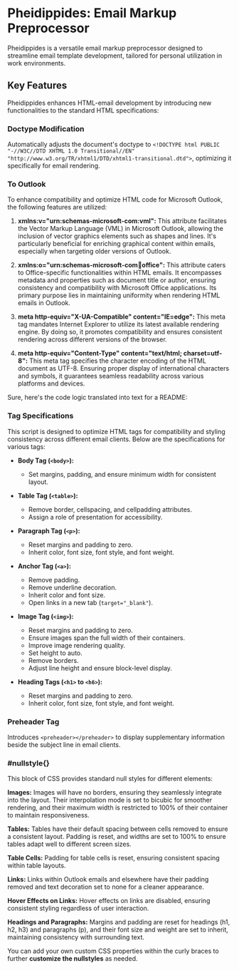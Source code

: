 # Pheidippides: Email Markup Preprocessor

Pheidippides is a versatile email markup preprocessor designed to streamline email template development, tailored for personal utilization in work environments. 

## Key Features

Pheidippides enhances HTML-email development by introducing new functionalities to the standard HTML specifications:

### Doctype Modification
Automatically adjusts the document's doctype to `<!DOCTYPE html PUBLIC "-//W3C//DTD XHTML 1.0 Transitional//EN" "http://www.w3.org/TR/xhtml1/DTD/xhtml1-transitional.dtd">`, optimizing it specifically for email rendering.

### To Outlook
To enhance compatibility and optimize HTML code for Microsoft Outlook, the following features are utilized:

1. **xmlns:v="urn:schemas-microsoft-com:vml":**
   This attribute facilitates the Vector Markup Language (VML) in Microsoft Outlook, allowing the inclusion of vector graphics elements such as shapes and lines. It's particularly beneficial for enriching graphical content within emails, especially when targeting older versions of Outlook.

2. **xmlns:o="urn:schemas-microsoft-com:office:office":**
   This attribute caters to Office-specific functionalities within HTML emails. It encompasses metadata and properties such as document title or author, ensuring consistency and compatibility with Microsoft Office applications. Its primary purpose lies in maintaining uniformity when rendering HTML emails in Outlook.

3. **meta http-equiv="X-UA-Compatible" content="IE=edge":**
   This meta tag mandates Internet Explorer to utilize its latest available rendering engine. By doing so, it promotes compatibility and ensures consistent rendering across different versions of the browser.

4. **meta http-equiv="Content-Type" content="text/html; charset=utf-8":**
   This meta tag specifies the character encoding of the HTML document as UTF-8. Ensuring proper display of international characters and symbols, it guarantees seamless readability across various platforms and devices.

Sure, here's the code logic translated into text for a README:

### Tag Specifications

This script is designed to optimize HTML tags for compatibility and styling consistency across different email clients. Below are the specifications for various tags:

- **Body Tag (`<body>`):**
  - Set margins, padding, and ensure minimum width for consistent layout.

- **Table Tag (`<table>`):**
  - Remove border, cellspacing, and cellpadding attributes.
  - Assign a role of presentation for accessibility.

- **Paragraph Tag (`<p>`):**
  - Reset margins and padding to zero.
  - Inherit color, font size, font style, and font weight.

- **Anchor Tag (`<a>`):**
  - Remove padding.
  - Remove underline decoration.
  - Inherit color and font size.
  - Open links in a new tab (`target="_blank"`).

- **Image Tag (`<img>`):**
  - Reset margins and padding to zero.
  - Ensure images span the full width of their containers.
  - Improve image rendering quality.
  - Set height to auto.
  - Remove borders.
  - Adjust line height and ensure block-level display.

- **Heading Tags (`<h1>` to `<h6>`):**
  - Reset margins and padding to zero.
  - Inherit color, font size, font style, and font weight.

### Preheader Tag
Introduces `<preheader></preheader>` to display supplementary information beside the subject line in email clients.

### #nullstyle{}

This block of CSS provides standard null styles for different elements:

**Images:**
Images will have no borders, ensuring they seamlessly integrate into the layout. Their interpolation mode is set to bicubic for smoother rendering, and their maximum width is restricted to 100% of their container to maintain responsiveness.

**Tables:**
Tables have their default spacing between cells removed to ensure a consistent layout. Padding is reset, and widths are set to 100% to ensure tables adapt well to different screen sizes.

**Table Cells:**
Padding for table cells is reset, ensuring consistent spacing within table layouts.

**Links:**
Links within Outlook emails and elsewhere have their padding removed and text decoration set to none for a cleaner appearance.

**Hover Effects on Links:**
Hover effects on links are disabled, ensuring consistent styling regardless of user interaction.

**Headings and Paragraphs:**
Margins and padding are reset for headings (h1, h2, h3) and paragraphs (p), and their font size and weight are set to inherit, maintaining consistency with surrounding text.

You can add your own custom CSS properties within the curly braces to further **customize the nullstyles** as needed.

